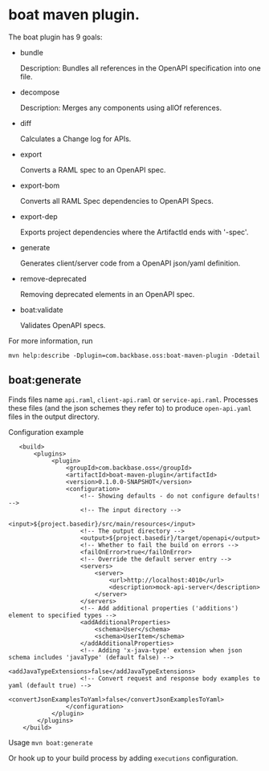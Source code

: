 # boat maven plugin.

The boat plugin has 9 goals:

- bundle

    Description: Bundles all references in the OpenAPI specification into one
    file.

- decompose

    Description: Merges any components using allOf references.

- diff

    Calculates a Change log for APIs.

- export

    Converts a RAML spec to an OpenAPI spec.

- export-bom

    Converts all RAML Spec dependencies to OpenAPI Specs.

- export-dep

    Exports project dependencies where the ArtifactId ends with
    '-spec'.

- generate

    Generates client/server code from a OpenAPI json/yaml
    definition.

- remove-deprecated

    Removing deprecated elements in an OpenAPI spec.

- boat:validate

    Validates OpenAPI specs.

For more information, run 

`mvn help:describe -Dplugin=com.backbase.oss:boat-maven-plugin -Ddetail`

## boat:generate

Finds files name `api.raml`, `client-api.raml` or `service-api.raml`.
Processes these files (and the json schemes they refer to) to produce `open-api.yaml` files in the output directory. 

Configuration example

```$xml
   <build>
       <plugins>
            <plugin>
                <groupId>com.backbase.oss</groupId>
                <artifactId>boat-maven-plugin</artifactId>
                <version>0.1.0.0-SNAPSHOT</version>
                <configuration>
                    <!-- Showing defaults - do not configure defaults! -->
                    <!-- The input directory -->
                    <input>${project.basedir}/src/main/resources</input>
                    <!-- The output directory -->
                    <output>${project.basedir}/target/openapi</output>
                    <!-- Whether to fail the build on errors -->
                    <failOnError>true</failOnError>
                    <!-- Override the default server entry -->
                    <servers>
                        <server>
                            <url>http://localhost:4010</url>
                            <description>mock-api-server</description>
                        </server>
                    </servers>
                    <!-- Add additional properties ('additions') element to specified types -->
                    <addAdditionalProperties>
                        <schema>User</schema>
                        <schema>UserItem</schema>
                    </addAdditionalProperties>
                    <!-- Adding 'x-java-type' extension when json schema includes 'javaType' (default false) -->
                    <addJavaTypeExtensions>false</addJavaTypeExtensions>
                    <!-- Convert request and response body examples to yaml (default true) -->
                    <convertJsonExamplesToYaml>false</convertJsonExamplesToYaml>
                </configuration>
            </plugin>
        </plugins>
    </build>
```

Usage
```mvn boat:generate```

Or hook up to your build process by adding ```executions``` configuration.